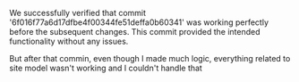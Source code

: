 We successfully verified that commit 
'6f016f77a6d17dfbe4f00344fe51deffa0b60341'
was working perfectly before the subsequent changes. 
This commit provided the intended functionality without any issues.

But after that commin, even though I made much logic,
everything related to site model wasn't working
and I couldn't handle that